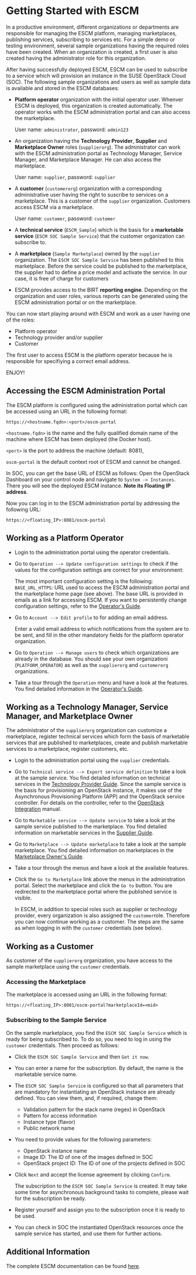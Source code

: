 # Getting Started with ESCM

In a productive environment, different organizations or departments are responsible for managing the ESCM platform, managing marketplaces, publishing services, subscribing to services etc. For a simple demo or testing environment, several sample organizations having the required roles have been created. When an organization is created, a first user is also created having the administrator role for this organization. 

After having successfully deployed ESCM, ESCM can be used to subscribe to a service which will provision an instance in the SUSE OpenStack Cloud (SOC). The following sample organizations and users as well as sample data is available and stored in the ESCM databases: 
 

* **Platform operator** organization with the initial operator user. Whenver ESCM is deployed, this organization is created automatically. The operator works with the ESCM administration portal and can also access the marketplace.

    User name: `administrator`, password: `admin123`

* An organization having the **Technology Provider**, **Supplier** and **Marketplace Owner** roles (`supplierorg`). The administrator can work with the ESCM administration portal as Technology Manager, Service Manager, and Marketplace Manager. He can also access the marketplace.
    
    User name: `supplier`, password: `supplier`

* A **customer** (`customerorg`) organization with a corresponding administrative user having the right to suscribe to services on a marketplace. This is a customer of the `supplier` organization. Customers access ESCM via a marketplace. 

    User name: `customer`, password: `customer`

* A **technical service** (`ESCM_Sample`) which is the basis for a **marketable service** (`ESCM SOC Sample Service`) that the customer organization can subscribe to. 

* A **marketplace** (`Sample Marketplace`) owned by the `supplier` organization. The `ESCM SOC Sample Service` has been published to this marketplace. Before the service could be published to the marketplace, the supplier had to define a price model and activate the service. In our case, it is free of charge for customers

* ESCM provides access to the BIRT **reporting engine**. Depending on the organization and user roles, various reports can be generated using the ESCM administration portal or on the marketplace. 

You can now start playing around with ESCM and work as a user having one of the roles:

* Platform operator
* Technology provider and/or supplier
* Customer

The first user to access ESCM is the platform operator because he is responsible for specifiying a correct email address. 

ENJOY!

## Accessing the ESCM Administration Portal

The ESCM platform is configured using the administration portal which can be accessed using an URL in the following format:

  `https://<hostname.fqdn>:<port>/oscm-portal`

  `<hostname.fqdn>` is the name and the fully qualified domain name of the machine where ESCM has been deployed (the Docker host). 

  `<port>` is the port to address the machine (default: 8081), 

  `oscm-portal` is the default context root of ESCM and cannot be changed.

   In SOC, you can get the base URL of ESCM as follows:
   Open the OpenStack Dashboard on your control node and navigate to `System -> Instances`. There you will see the deployed ESCM instance. **Note its Floating IP address**.
   
   Now you can log in to the ESCM administration portal by addressing the following URL: 
   
   `https://<floating_IP>:8081/oscm-portal`
  
## Working as a Platform Operator

* Login to the administration portal using the operator credentials.

* Go to `Operation --> Update configuration settings` to check if the values for the configuration settings are correct for your environment: 
  
    The most important configuration setting is the following:  
   `BASE_URL_HTTPS`: URL used to access the ESCM administration portal and the marketplace home page (see above). The base URL is provided in emails as a link for accessing ESCM. If you want to persistently change configuration settings, refer to the [Operator's Guide](https://github.com/servicecatalog/documentation/blob/ESCM/Manuals/Operation.pdf).
   
* Go to `Account --> Edit profile` to for adding an email address. 

    Enter a valid email address to which notifications from the system are to be sent, and fill in the other mandatory fields for the platform operator organization. 

* Go to `Operation --> Manage users` to check which organizations are already in the database. You should see your own organizationi (`PLATFORM_OPERATOR`) as well as the `supplierorg` and `customerorg` organizations.

  
* Take a tour through the `Operation` menu and have a look at the features. You find detailed information in the [Operator's Guide](https://github.com/servicecatalog/documentation/blob/ESCM/Manuals/Operation.pdf).

## Working as a Technology Manager, Service Manager, and Marketplace Owner

The administrator of the `supplierorg` organization can customize a marketplace, register technical services which form the basis of marketable services that are published to marketplaces, create and publish marketable services to a marketplace, register customers, etc.  

* Login to the administration portal using the `supplier` credentials.

* Go to `Technical service --> Export service definition` to take a look at the sample service. You find detailed information on technical services in the [Technology Provider Guide](https://github.com/servicecatalog/documentation/blob/ESCM/Manuals/TechProv.pdf). Since the sample service is the basis for provisioning an OpenStack instance, it makes use of the Asynchronous Provisioning Platform (APP) and the OpenStack service controller. For details on the controller, refer to the [OpenStack Integration](https://github.com/servicecatalog/documentation/blob/ESCM/Manuals/OSIntegration.pdf) manual.
  

* Go to `Marketable service --> Update service` to take a look at the sample service published to the marketplace. You find detailed information on marketable services in the [Supplier Guide](https://github.com/servicecatalog/documentation/blob/ESCM/Manuals/Supplier.pdf). 

* Go to `Marketplace --> Update marketplace` to take a look at the sample marketplace. You find detailed information on marketplaces in the [Marketplace Owner's Guide](https://github.com/servicecatalog/documentation/blob/ESCM/Manuals/MPOwner.pdf). 

* Take a tour through the menus and have a look at the available features. 

* Click the `Go to Marketplace` link above the menus in the administration portal. Select the marketplace and click the `Go to` button. You are redirected to the marketplace portal where the published service is visible. 

    In ESCM, in addition to special roles such as supplier or technology provider, every organization is also assigned the `customer`role. Therefore you can now continue working as a customer. The steps are the same as when logging in with the `customer` credentials (see below).

## Working as a Customer

As customer of the `supplierorg` organization, you have access to the sample marketplace using the `customer` credentials.  

### Accessing the Marketplace

The marketplace is accessed using an URL in the following format:

  `https://<floating_IP>:8081/oscm-portal?marketplaceId=<mid>`

### Subscribing to the Sample Service

On the sample marketplace, you find the `ESCM SOC Sample Service` which is ready for being subscribed to. To do so, you need to log in using the `customer` credentials. Then proceed as follows: 

* Click the `ESCM SOC Sample Service` and then `Get it now`.

* You can enter a name for the subscription. By default, the name is the marketable service name.

* The `ESCM SOC Sample Service` is configured so that all parameters that are mandatory for instantiating an OpenStack instance are already defined. You can view them, and, if required, change them: 

  * Validation pattern for the stack name (regex) in OpenStack
  * Pattern for access information
  * Instance type (flavor)
  * Public network name

* You need to provide values for the following parameters: 

  * OpenStack instance name
  * Image ID: The ID of one of the images defined in SOC
  * OpenStack project ID: The ID of one of the projects defined in SOC 

* Click `Next` and accept the license agreement by clicking `Confirm`. 

    The subscription to the `ESCM SOC Sample Service` is created. It may take some time for asynchronous background tasks to complete, please wait for the subscription be ready. 

* Register yourself and assign you to the subscription once it is ready to be used. 

* You can check in SOC the instantiated OpenStack resources once the sample service has started, and use them for further actions.



## Additional Information

The complete ESCM documentation can be found [here](https://github.com/servicecatalog/documentation/tree/ESCM).  

